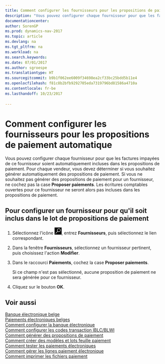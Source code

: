 ```yaml
---
title: Comment configurer les fournisseurs pour les propositions de paiement automatique
description: "Vous pouvez configurer chaque fournisseur pour que les factures impayées de ce fournisseur soient automatiquement incluses dans les propositions de paiement."
documentationcenter: 
author: SorenGP
ms.prod: dynamics-nav-2017
ms.topic: article
ms.devlang: na
ms.tgt_pltfrm: na
ms.workload: na
ms.search.keywords: 
ms.date: 07/01/2017
ms.author: sgroespe
ms.translationtype: HT
ms.sourcegitcommit: b9b1f062ee6009f34698ea2cf33bc25bdd5b11e4
ms.openlocfilehash: f81c8b2bfb9292705eda7319796bd81586a4710a
ms.contentlocale: fr-be
ms.lasthandoff: 10/23/2017

---
```

# <a name="how-to-set-up-vendors-for-automatic-payment-suggestions"></a>Comment configurer les fournisseurs pour les propositions de paiement automatique
Vous pouvez configurer chaque fournisseur pour que les factures impayées de ce fournisseur soient automatiquement incluses dans les propositions de paiement. Pour chaque vendeur, vous devez déterminer si vous souhaitez générer automatiquement des propositions de paiement. Si vous ne souhaitez pas générer des propositions de paiement pour un fournisseur, ne cochez pas la case **Proposer paiements**. Les écritures comptables ouvertes pour ce fournisseur ne seront alors pas incluses dans les propositions de paiement.  

## <a name="to-set-up-a-vendor-to-be-included-in-the-payment-suggestion-batch"></a>Pour configurer un fournisseur pour qu'il soit inclus dans le lot de propositions de paiement  

1.  Sélectionnez l'icône ![Rechercher une page ou un état](../../media/ui-search/search_small.png "icône Rechercher une page ou un état"), entrez **Fournisseurs**, puis sélectionnez le lien correspondant.  
2.  Dans la fenêtre **Fournisseurs**, sélectionnez un fournisseur pertinent, puis choisissez l'action **Modifier**.  
3.  Dans le raccourci **Paiements**, cochez la case **Proposer paiements**.  

    Si ce champ n'est pas sélectionné, aucune proposition de paiement ne sera générée pour ce fournisseur.  

4.  Cliquez sur le bouton **OK**.  
  
## <a name="see-also"></a>Voir aussi  
 [Banque électronique belge](belgian-electronic-banking.md)   
 [Paiements électroniques belges](belgian-electronic-payments.md)   
 [Comment configurer la banque électronique](how-to-set-up-electronic-banking.md)   
 [Comment configurer les codes transaction IBLC/BLWI](how-to-set-up-iblc-blwi-transaction-codes.md)   
 [Comment générer des propositions de paiement](how-to-generate-payment-suggestions.md)   
 [Comment créer des modèles et lots feuille paiement](how-to-create-payment-journal-templates-and-batches.md)   
 [Comment tester les paiements électroniques](how-to-test-electronic-payments.md)   
 [Comment gérer les lignes paiement électronique](how-to-manage-electronic-payment-lines.md)   
 [Comment imprimer les fichiers paiement](how-to-print-payment-files.md)

